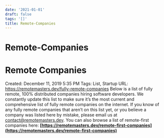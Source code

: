 ```yaml
---
date: '2021-01-01'
draft: false
tags: '[]'
title: Remote-Companies
---
```


# Remote-Companies

# Remote Companies
Created: December 11, 2019 5:35 PM
Tags: List, Startup
URL: https://remotemasters.dev/fully-remote-companies
Below is a list of fully remote, 100% distributed companies hiring software developers.
We constantly update this list to make sure it’s the most current and comprehensive list of fully remote companies on the internet.
If you know of any fully remote companies that aren’t on this list yet, or you believe a company was listed here by mistake, please email us at contact@remotemasters.dev.
You can also browse a list of remote-first companies here: **[https://remotemasters.dev/remote-first-companies](https://remotemasters.dev/remote-first-companies)**
